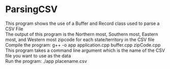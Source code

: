 # ParsingCSV

This program shows the use of a Buffer and Record class used to parse a CSV File <br />
The output of this program is the Northern most, Southern most, Eastern most, and Western most zipcode for each state/territory in the CSV file <br />
Compile the program: g++ -o app application.cpp buffer.cpp zipCode.cpp <br />
This program takes a command line argument which is the name of the CSV file you want to use as the data <br />
Run the program: ./app placename.csv
